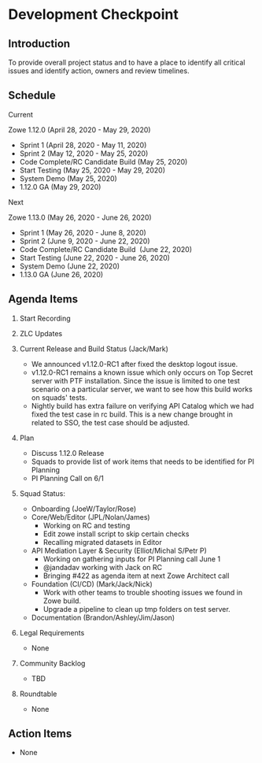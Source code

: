 # Development Checkpoint

Introduction
------------
To provide overall project status and to have a place to identify all critical issues and identify action, owners and review timelines.

Schedule
--------

Current

Zowe 1.12.0 (April 28, 2020 - May 29, 2020)
- Sprint 1 (April 28, 2020 - May 11, 2020)
- Sprint 2 (May 12, 2020 - May 25, 2020)
- Code Complete/RC Candidate Build (May 25, 2020)
- Start Testing (May 25, 2020 - May 29, 2020)
- System Demo (May 25, 2020)
- 1.12.0 GA (May 29, 2020)

Next

Zowe 1.13.0 (May 26, 2020 - June 26, 2020)
- Sprint 1 (May 26, 2020 - June 8, 2020)
- Sprint 2 (June 9, 2020 - June 22, 2020)
- Code Complete/RC Candidate Build  (June 22, 2020)
- Start Testing (June 22, 2020 - June 26, 2020)
- System Demo (June 22, 2020)
- 1.13.0 GA (June 26, 2020)


Agenda Items
------------
1. Start Recording
2. ZLC Updates
3. Current Release and Build Status (Jack/Mark)
   - We announced v1.12.0-RC1 after fixed the desktop logout issue.
   - v1.12.0-RC1 remains a known issue which only occurs on Top Secret server with PTF installation. Since the issue is limited to one test scenario on a particular server, we want to see how this build works on squads' tests.
   - Nightly build has extra failure on verifying API Catalog which we had fixed the test case in rc build. This is a new change brought in related to SSO, the test case should be adjusted.
4. Plan
     - Discuss 1.12.0 Release
     - Squads to provide list of work items that needs to be identified for PI Planning
     - PI Planning Call on 6/1
5. Squad Status:
    - Onboarding (JoeW/Taylor/Rose)
    - Core/Web/Editor (JPL/Nolan/James)
      - Working on RC and testing
      - Edit zowe install script to skip certain checks
      - Recalling migrated datasets in Editor
    - API Mediation Layer & Security (Elliot/Michal S/Petr P)
         - Working on gathering inputs for PI Planning call June 1
         - @jandadav working with Jack on RC
         - Bringing #422 as agenda item at next Zowe Architect call     
    - Foundation (CI/CD) (Mark/Jack/Nick)
      - Work with other teams to trouble shooting issues we found in Zowe build.
      - Upgrade a pipeline to clean up tmp folders on test server.
    - Documentation (Brandon/Ashley/Jim/Jason)

6. Legal Requirements
    - None

7. Community Backlog
    - TBD
8. Roundtable
    - None

Action Items
------------
- None
